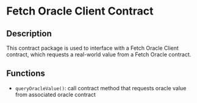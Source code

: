 # Fetch Oracle Client Contract

## Description

This contract package is used to interface with a Fetch Oracle Client contract, which requests a real-world value from a Fetch Oracle contract.

## Functions

- `queryOracleValue()`: call contract method that requests oracle value from associated oracle contract